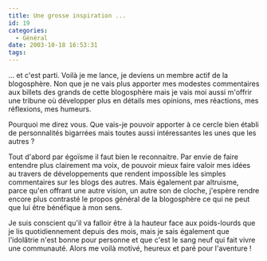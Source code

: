 ```yaml
---
title: Une grosse inspiration ...
id: 19
categories:
  - Général
date: 2003-10-18 16:53:31
tags:
---
```


... et c'est parti. Voilà je me lance, je deviens un membre actif de la blogosphère. Non que je ne vais plus apporter mes modestes commentaires aux billets des grands de cette blogosphère mais je vais moi aussi m'offrir une tribune où développer plus en détails mes opinions, mes réactions, mes réflexions, mes humeurs.

Pourquoi me direz vous. Que vais-je pouvoir apporter à ce cercle bien établi de personnalités bigarrées mais toutes aussi intéressantes les unes que les autres ?

Tout d'abord par égoïsme il faut bien le reconnaitre. Par envie de faire entendre plus clairement ma voix, de pouvoir mieux faire valoir mes idées au travers de développements que rendent impossible les simples commentaires sur les blogs des autres. Mais également par altruisme, parce qu'en offrant une autre vision, un autre son de cloche, j'espère rendre encore plus contrasté le propos général de la blogosphère ce qui ne peut que lui être bénéfique à mon sens.

Je suis conscient qu'il va falloir être à la hauteur face aux poids-lourds que je lis quotidiennement depuis des mois, mais je sais également que l'idolâtrie n'est bonne pour personne et que c'est le sang neuf qui fait vivre une communauté. Alors me voilà motivé, heureux et paré pour l'aventure !